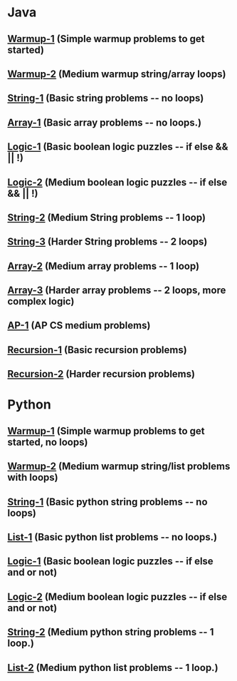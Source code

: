 # Java
## [Warmup-1](Java/Warmup-1.md) (Simple warmup problems to get started)
## [Warmup-2](https://codingbat.com/java/Warmup-2) (Medium warmup string/array loops)
## [String-1](https://codingbat.com/java/String-1) (Basic string problems -- no loops)
## [Array-1](https://codingbat.com/java/Array-1) (Basic array problems -- no loops.)
## [Logic-1](https://codingbat.com/java/Logic-1) (Basic boolean logic puzzles -- if else && || !)
## [Logic-2](https://codingbat.com/java/Logic-2) (Medium boolean logic puzzles -- if else && || !)
## [String-2](https://codingbat.com/java/String-2) (Medium String problems -- 1 loop)
## [String-3](https://codingbat.com/java/String-3) (Harder String problems -- 2 loops)
## [Array-2](https://codingbat.com/java/Array-2) (Medium array problems -- 1 loop)
## [Array-3](https://codingbat.com/java/Array-3) (Harder array problems -- 2 loops, more complex logic)
## [AP-1](https://codingbat.com/java/AP-1) (AP CS medium problems)
## [Recursion-1](https://codingbat.com/java/Recursion-1) (Basic recursion problems)
## [Recursion-2](https://codingbat.com/java/Recursion-2) (Harder recursion problems)
# Python
## [Warmup-1](https://codingbat.com/python/Warmup-1) (Simple warmup problems to get started, no loops)
## [Warmup-2](https://codingbat.com/python/Warmup-2) (Medium warmup string/list problems with loops)
## [String-1](https://codingbat.com/python/String-1) (Basic python string problems -- no loops)
## [List-1](https://codingbat.com/python/List-1) (Basic python list problems -- no loops.)
## [Logic-1](https://codingbat.com/python/Logic-1) (Basic boolean logic puzzles -- if else and or not)
## [Logic-2](https://codingbat.com/python/Logic-2) (Medium boolean logic puzzles -- if else and or not)
## [String-2](https://codingbat.com/python/String-2) (Medium python string problems -- 1 loop.)
## [List-2](https://codingbat.com/python/List-2) (Medium python list problems -- 1 loop.)
